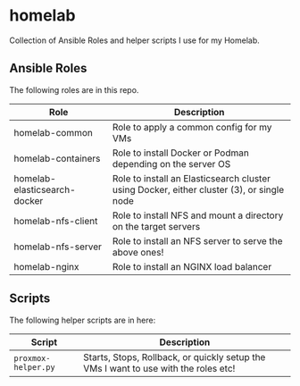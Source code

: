 # homelab

Collection of Ansible Roles and helper scripts I use for my Homelab.  

## Ansible Roles

The following roles are in this repo. 

| Role | Description | 
| --- | --- |
| homelab-common | Role to apply a common config for my VMs |
| homelab-containers | Role to install Docker or Podman depending on the server OS |
| homelab-elasticsearch-docker | Role to install an Elasticsearch cluster using Docker, either cluster (3), or single node |
| homelab-nfs-client | Role to install NFS and mount a directory on the target servers | 
| homelab-nfs-server | Role to install an NFS server to serve the above ones! |
| homelab-nginx | Role to install an NGINX load balancer | 

## Scripts

The following helper scripts are in here:

| Script | Description |
| --- | --- | 
| ```proxmox-helper.py``` | Starts, Stops, Rollback, or quickly setup the VMs I want to use with the roles etc! | 

